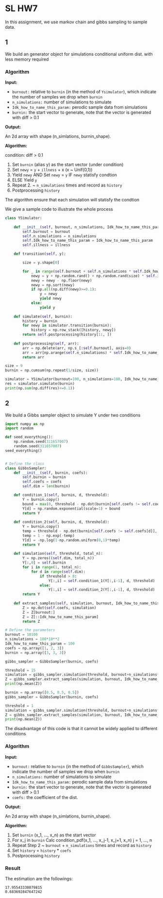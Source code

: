 # SL HW7

In this assignment, we use markov chain and gibbs sampling to sample data.

## 1

We build an generator object for simulations conditional uniform dist. with less memory required 

### Algorithm

**Input:**

- ```burnout:``` relative to ```burnin``` (in the method of ```Ysimulator```), which indicate the number of samples we drop when ```burnin```
- ```n_simulations:``` number of simulations to simulate
- ```Idk_how_to_name_this_param:``` perodic sample data from simulations
- ```burnin:``` the start vector to generate, note that the vector is generated with diff > 0.1

**Output:**

An 2d array with shape (n_simlations, burnin_shape).

**Algorithm:**

condition: diff > 0.1

1. Set ```burnin``` (alias y) as the start vector (under condition)
2. Set ```newy``` = ```y``` + ```illness``` + x (x ~ Unif(0,1))
3. Yield ```newy``` AND Set ```newy``` = ```y``` IF ```newy``` statisfy condtion
4. ELSE Yield ```y``` 
5. Repeat 2. ~ ```n_simulations``` times and record as ```history```
6. Postprocessing ```history```

The algorithm ensure that each simulation will statisfy the condtion

We give a sample code to illustrate the whole process

```python
class YSimulator:
    
    def __init__(self, burnout, n_simulations, Idk_how_to_name_this_param, illness=0.01):
        self.burnout = burnout
        self.n_simulations = n_simulations
        self.Idk_how_to_name_this_param = Idk_how_to_name_this_param
        self.illness = illness

    def transition(self, y):

        size = y.shape[0]

        for _ in range(self.burnout + self.n_simulations * self.Idk_how_to_name_this_param):
            newy = y + np.random.rand() + np.random.rand(size) * self.illness
            newy = newy - np.floor(newy)
            newy = np.sort(newy)
            if np.all(np.diff(newy)>=0.1):
                y = newy
                yield newy
            else:
                yield y
    
    def simulate(self, burnin):
        history = burnin
        for newy in simulator.transition(burnin):
            history = np.row_stack([history, newy])
        return self.postprocessing(history[1:, ])
    
    def postprocessing(self, arr):
        arr = np.delete(arr, np.s_[:self.burnout], axis=0)
        arr = arr[np.arange(self.n_simulations) * self.Idk_how_to_name_this_param, :]
        return arr

size = 9
burnin = np.cumsum(np.repeat(1/size, size))

simulator = YSimulator(burnout=100, n_simulations=100, Idk_how_to_name_this_param=100)
res = simulator.simulate(burnin)
print(np.sum(np.diff(res)<=0.1))
```

## 2

We build a Gibbs sampler object to simulate Y under two conditions

```python
import numpy as np
import random

def seed_everything():
    np.random.seed(311657007)
    random.seed(311657007)
seed_everything()


# Define the class
class GibbsSampler:
    def __init__(self, burnin, coefs):
        self.burnin = burnin
        self.coefs = coefs
        self.dim = len(burnin)

    def condition_1(self, burnin, d, threshold):
        Y = burnin.copy()
        bound = max(0, threshold - np.dot(burnin[self.coefs != self.coefs[d]], self.coefs[self.coefs != self.coefs[d]]))/self.coefs[d]
        Y[d] = np.random.exponential(scale=1) + bound
        return Y
    
    def condition_2(self, burnin, d, threshold):
        Y = burnin.copy()
        temp = threshold - np.dot(burnin[self.coefs != self.coefs[d]], self.coefs[self.coefs != self.coefs[d]])
        temp = 1 - np.exp(-temp)
        Y[d] = -np.log(1-np.random.uniform(0,1)*temp)
        return Y
    
    def simulation(self, threshold, total_n):
        Y = np.zeros((self.dim, total_n))
        Y[:,0] = self.burnin
        for i in range(1, total_n):
            for d in range(self.dim):
                if threshold > 8:
                    Y[:,i] = self.condition_1(Y[:,i-1], d, threshold)
                else:
                    Y[:,i] = self.condition_2(Y[:,i-1], d, threshold)
        return Y
    
    def extract_samples(self, simulation, burnout, Idk_how_to_name_this_param):
        Z = np.dot(self.coefs, simulation)
        Z = Z[burnout:]
        Z = Z[::Idk_how_to_name_this_param]
        return Z

# Define the parameters
burnout = 10100
n_simulations = 100*10**2
Idk_how_to_name_this_param = 100
coefs = np.array([1, 2, 3])
burnin = np.array([3, 3, 3])

gibbs_sampler = GibbsSampler(burnin, coefs)

threshold = 15
simulation = gibbs_sampler.simulation(threshold, burnout+n_simulations*Idk_how_to_name_this_param)
Z = gibbs_sampler.extract_samples(simulation, burnout, Idk_how_to_name_this_param)
print(np.mean(Z))

burnin = np.array([0.5, 0.5, 0.5])
gibbs_sampler = GibbsSampler(burnin, coefs)

threshold = 1
simulation = gibbs_sampler.simulation(threshold, burnout+n_simulations*Idk_how_to_name_this_param)
Z = gibbs_sampler.extract_samples(simulation, burnout, Idk_how_to_name_this_param)
print(np.mean(Z))
```

The disadvantage of this code is that it cannot be widely applied to different conditions

### Algorithm

**Input:**

- ```burnout:``` relative to ```burnin``` (in the method of ```GibbsSampler```), which indicate the number of samples we drop when ```burnin```
- ```n_simulations:``` number of simulations to simulate
- ```Idk_how_to_name_this_param:``` perodic sample data from simulations
- ```burnin:``` the start vector to generate, note that the vector is generated with diff > 0.1
- ```coefs:``` the coefficient of the dist.

**Output:**

An 2d array with shape (n_simlations, burnin_shape).

**Algorithm:**

1. Set ```burnin``` (x_1, ..., x_n) as the start vector
2. For x_j in ```burnin``` Calc condition_pdf(x_1, ..., x_j-1, x_j+1, x_n) j = 1, ..., n
3. Repeat Step 2 ~ ```burnout``` + ```n_simulations``` times and record as ```history```
4. Set ```history``` = ```history``` * ```coefs```
5. Postprocessing ```history```

### Result

The estimation are the followings:

```
17.95543330079815
0.683692847647242
```